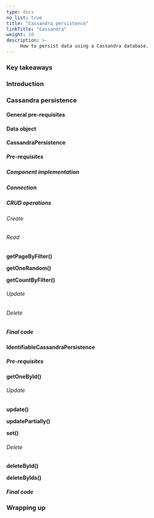 ```yaml
---
type: docs
no_list: true
title: "Cassandra persistence"
linkTitle: "Cassandra"
weight: 10
description: >-
     How to persist data using a Cassandra database.
---
```


### Key takeaways

### Introduction

### Cassandra persistence

#### General pre-requisites

#### Data object

#### CassandraPersistence

##### Pre-requisites

##### Component implementation

##### Connection

##### CRUD operations

###### Create

###### Read
 
**getPageByFilter()**

**getOneRandom()**

**getCountByFilter()**

###### Update


###### Delete

##### Final code

#### IdentifiableCassandraPersistence

##### Pre-requisites

**getOneById()**

###### Update

**update()**

**updatePartially()**

**set()**

###### Delete

**deleteById()**

**deleteByIds()**



##### Final code 

### Wrapping up
